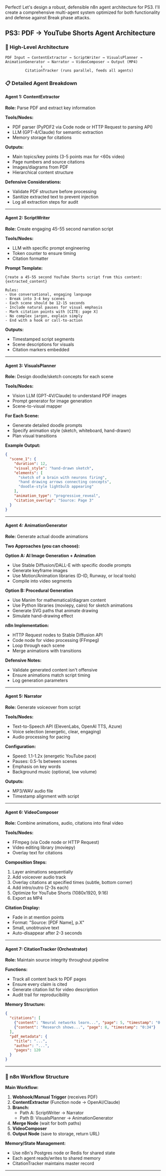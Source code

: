 Perfect! Let's design a robust, defensible n8n agent architecture for PS3. I'll create a comprehensive multi-agent system optimized for both functionality and defense against Break phase attacks.

## PS3: PDF → YouTube Shorts Agent Architecture

### 🎯 High-Level Architecture

```
PDF Input → ContentExtractor → ScriptWriter → VisualsPlanner → 
AnimationGenerator → Narrator → VideoComposer → Output (MP4)
                ↓
         CitationTracker (runs parallel, feeds all agents)
```

### 📋 Detailed Agent Breakdown

#### **Agent 1: ContentExtractor**
**Role:** Parse PDF and extract key information

**Tools/Nodes:**
- PDF parser (PyPDF2 via Code node or HTTP Request to parsing API)
- LLM (GPT-4/Claude) for semantic extraction
- Memory storage for citations

**Outputs:**
- Main topics/key points (3-5 points max for <60s video)
- Page numbers and source citations
- Images/diagrams from PDF
- Hierarchical content structure

**Defensive Considerations:**
- Validate PDF structure before processing
- Sanitize extracted text to prevent injection
- Log all extraction steps for audit

---

#### **Agent 2: ScriptWriter**
**Role:** Create engaging 45-55 second narration script

**Tools/Nodes:**
- LLM with specific prompt engineering
- Token counter to ensure timing
- Citation formatter

**Prompt Template:**
```
Create a 45-55 second YouTube Shorts script from this content:
{extracted_content}

Rules:
- Use conversational, engaging language
- Break into 3-4 key scenes
- Each scene should be 12-15 seconds
- Include natural pauses for visual emphasis
- Mark citation points with [CITE: page X]
- No complex jargon, explain simply
- End with a hook or call-to-action
```

**Outputs:**
- Timestamped script segments
- Scene descriptions for visuals
- Citation markers embedded

---

#### **Agent 3: VisualsPlanner**
**Role:** Design doodle/sketch concepts for each scene

**Tools/Nodes:**
- Vision LLM (GPT-4V/Claude) to understand PDF images
- Prompt generator for image generation
- Scene-to-visual mapper

**For Each Scene:**
- Generate detailed doodle prompts
- Specify animation style (sketch, whiteboard, hand-drawn)
- Plan visual transitions

**Example Output:**
```json
{
  "scene_1": {
    "duration": 12,
    "visual_style": "hand-drawn sketch",
    "elements": [
      "sketch of a brain with neurons firing",
      "hand drawing arrows connecting concepts",
      "doodle-style lightbulb appearing"
    ],
    "animation_type": "progressive_reveal",
    "citation_overlay": "Source: Page 3"
  }
}
```

---

#### **Agent 4: AnimationGenerator**
**Role:** Generate actual doodle animations

**Two Approaches (you can choose):**

**Option A: AI Image Generation + Animation**
- Use Stable Diffusion/DALL-E with specific doodle prompts
- Generate keyframe images
- Use Motion/Animation libraries (D-ID, Runway, or local tools)
- Compile into video segments

**Option B: Procedural Generation**
- Use Manim for mathematical/diagram content
- Use Python libraries (moviepy, cairo) for sketch animations
- Generate SVG paths that animate drawing
- Simulate hand-drawing effect

**n8n Implementation:**
- HTTP Request nodes to Stable Diffusion API
- Code node for video processing (FFmpeg)
- Loop through each scene
- Merge animations with transitions

**Defensive Notes:**
- Validate generated content isn't offensive
- Ensure animations match script timing
- Log generation parameters

---

#### **Agent 5: Narrator**
**Role:** Generate voiceover from script

**Tools/Nodes:**
- Text-to-Speech API (ElevenLabs, OpenAI TTS, Azure)
- Voice selection (energetic, clear, engaging)
- Audio processing for pacing

**Configuration:**
- Speed: 1.1-1.2x (energetic YouTube pace)
- Pauses: 0.5-1s between scenes
- Emphasis on key words
- Background music (optional, low volume)

**Outputs:**
- MP3/WAV audio file
- Timestamp alignment with script

---

#### **Agent 6: VideoComposer**
**Role:** Combine animations, audio, citations into final video

**Tools/Nodes:**
- FFmpeg (via Code node or HTTP Request)
- Video editing library (moviepy)
- Overlay text for citations

**Composition Steps:**
1. Layer animations sequentially
2. Add voiceover audio track
3. Overlay citations at specified times (subtle, bottom corner)
4. Add intro/outro (2-3s each)
5. Optimize for YouTube Shorts (1080x1920, 9:16)
6. Export as MP4

**Citation Display:**
- Fade in at mention points
- Format: "Source: [PDF Name], p.X"
- Small, unobtrusive text
- Auto-disappear after 2-3 seconds

---

#### **Agent 7: CitationTracker (Orchestrator)**
**Role:** Maintain source integrity throughout pipeline

**Functions:**
- Track all content back to PDF pages
- Ensure every claim is cited
- Generate citation list for video description
- Audit trail for reproducibility

**Memory Structure:**
```json
{
  "citations": [
    {"content": "Neural networks learn...", "page": 5, "timestamp": "0:12"},
    {"content": "Research shows...", "page": 8, "timestamp": "0:34"}
  ],
  "pdf_metadata": {
    "title": "...",
    "author": "...",
    "pages": 120
  }
}
```

---

### 🔄 n8n Workflow Structure

**Main Workflow:**
1. **Webhook/Manual Trigger** (receives PDF)
2. **ContentExtractor** (Function node → OpenAI/Claude)
3. **Branch:**
   - Path A: ScriptWriter → Narrator
   - Path B: VisualsPlanner → AnimationGenerator
4. **Merge Node** (wait for both paths)
5. **VideoComposer**
6. **Output Node** (save to storage, return URL)

**Memory/State Management:**
- Use n8n's Postgres node or Redis for shared state
- Each agent reads/writes to shared memory
- CitationTracker maintains master record

---
